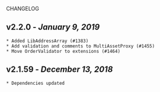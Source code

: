 <!--
changelogUtils.file is auto-generated using the monorepo-scripts package. Don't edit directly.
Edit the package's CHANGELOG.json file only.
-->

CHANGELOG

## v2.2.0 - _January 9, 2019_

    * Added LibAddressArray (#1383)
    * Add validation and comments to MultiAssetProxy (#1455)
    * Move OrderValidator to extensions (#1464)

## v2.1.59 - _December 13, 2018_

    * Dependencies updated
